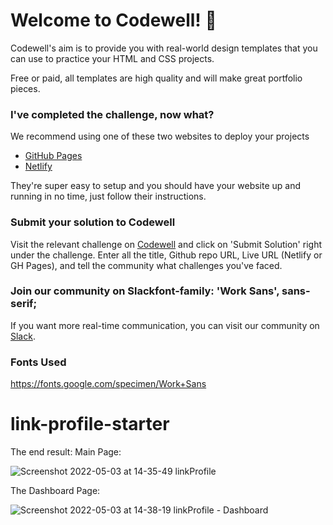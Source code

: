 
# Welcome to Codewell! 👋

Codewell's aim is to provide you with real-world design templates that you can use to practice your HTML and CSS projects. 

Free or paid, all templates are high quality and will make great portfolio pieces.

### I've completed the challenge, now what?

We recommend using one of these two websites to deploy your projects

- [GitHub Pages](https://pages.github.com/)
- [Netlify](https://www.netlify.com/)

They're super easy to setup and you should have your website up and running in no time, just follow their instructions.


### Submit your solution to Codewell

Visit the relevant challenge on [Codewell](https://codewell.cc) and click on 'Submit Solution' right under the challenge.
Enter all the title, Github repo URL, Live URL (Netlify or GH Pages), and tell the community what challenges you've faced.

### Join our community on Slackfont-family: 'Work Sans', sans-serif;

If you want more real-time communication, you can visit our community on [Slack](https://join.slack.com/t/codewell-hq/shared_invite/zt-ni8c9g8h-gNYWrmqQ3Uh37dcLg9~LMQ). 

### Fonts Used

https://fonts.google.com/specimen/Work+Sans


# link-profile-starter

The end result: Main Page:

![Screenshot 2022-05-03 at 14-35-49 linkProfile](https://user-images.githubusercontent.com/82536545/166454287-0f863559-6631-469c-8081-e278b1751eaf.png)

The Dashboard Page:

![Screenshot 2022-05-03 at 14-38-19 linkProfile - Dashboard](https://user-images.githubusercontent.com/82536545/166454413-e7a95b7e-6018-4cb0-8ee6-210b594bc0e1.png)


